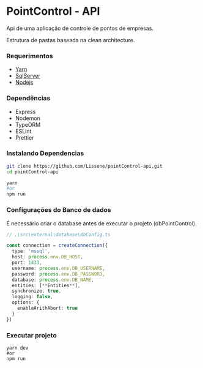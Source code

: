 # PointControl - API

Api de uma aplicação de controle de pontos de empresas.

Estrutura de pastas baseada na clean architecture.

### Requerimentos

* [Yarn](https://yarnpkg.com/)
* [SqlServer](https://www.microsoft.com/pt-br/sql-server/sql-server-downloads)
* [Nodejs](https://nodejs.org/en/)

### Dependências

* Express
* Nodemon
* TypeORM
* ESLint
* Prettier

### Instalando Dependencias

```bash
git clone https://github.com/Lissone/pointControl-api.git
cd pointControl-api

yarn
#or
npm run
```

### Configurações do Banco de dados

É necessário criar o database antes de executar o projeto (dbPointControl).

```typescript
// .\src\external\database\dbConfig.ts

const connection = createConnection({
  type: 'mssql',
  host: process.env.DB_HOST,
  port: 1433,
  username: process.env.DB_USERNAME,
  password: process.env.DB_PASSWORD,
  database: process.env.DB_NAME,
  entities: [**Entities**],
  synchronize: true,
  logging: false,
  options: {
    enableArithAbort: true
  }
})
```

### Executar projeto

```
yarn dev
#or
npm run
```
